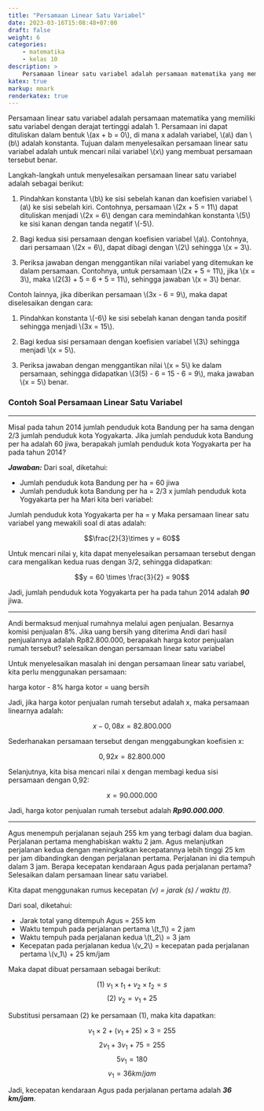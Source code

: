 ```yaml
---
title: "Persamaan Linear Satu Variabel"
date: 2023-03-16T15:08:48+07:00
draft: false
weight: 6
categories:
    - matematika
    - kelas 10
description: >
    Persamaan linear satu variabel adalah persamaan matematika yang memiliki satu variabel dengan derajat tertinggi adalah 1.
katex: true
markup: mmark
renderkatex: true
---
```


Persamaan linear satu variabel adalah persamaan matematika yang memiliki satu variabel dengan derajat tertinggi adalah 1. Persamaan ini dapat dituliskan dalam bentuk \\(ax + b = 0\\), di mana x adalah variabel, \\(a\\) dan \\(b\\) adalah konstanta. Tujuan dalam menyelesaikan persamaan linear satu variabel adalah untuk mencari nilai variabel \\(x\\) yang membuat persamaan tersebut benar.

Langkah-langkah untuk menyelesaikan persamaan linear satu variabel adalah sebagai berikut:

1. Pindahkan konstanta \\(b\\) ke sisi sebelah kanan dan koefisien variabel \\(a\\) ke sisi sebelah kiri. Contohnya, persamaan \\(2x + 5 = 11\\) dapat dituliskan menjadi \\(2x = 6\\) dengan cara memindahkan konstanta \\(5\\) ke sisi kanan dengan tanda negatif \\(-5\\).

2. Bagi kedua sisi persamaan dengan koefisien variabel \\(a\\). Contohnya, dari persamaan \\(2x = 6\\), dapat dibagi dengan \\(2\\) sehingga \\(x = 3\\).

3. Periksa jawaban dengan menggantikan nilai variabel yang ditemukan ke dalam persamaan. Contohnya, untuk persamaan \\(2x + 5 = 11\\), jika \\(x = 3\\), maka \\(2(3) + 5 = 6 + 5 = 11\\), sehingga jawaban \\(x = 3\\) benar.

Contoh lainnya, jika diberikan persamaan \\(3x - 6 = 9\\), maka dapat diselesaikan dengan cara:

1. Pindahkan konstanta \\(-6\\) ke sisi sebelah kanan dengan tanda positif sehingga menjadi \\(3x = 15\\).

2. Bagi kedua sisi persamaan dengan koefisien variabel \\(3\\) sehingga menjadi \\(x = 5\\).

3. Periksa jawaban dengan menggantikan nilai \\(x = 5\\) ke dalam persamaan, sehingga didapatkan \\(3(5) - 6 = 15 - 6 = 9\\), maka jawaban \\(x = 5\\) benar.

### Contoh Soal Persamaan Linear Satu Variabel

---
Misal pada tahun 2014 jumlah penduduk kota Bandung per ha sama dengan 2/3 jumlah penduduk kota Yogyakarta. Jika jumlah penduduk kota Bandung per ha adalah 60 jiwa, berapakah jumlah penduduk kota Yogyakarta per ha pada tahun 2014?

***Jawaban:***
Dari soal, diketahui:

- Jumlah penduduk kota Bandung per ha = 60 jiwa
- Jumlah penduduk kota Bandung per ha = 2/3 x jumlah penduduk kota Yogyakarta per ha
Mari kita beri variabel:

Jumlah penduduk kota Yogyakarta per ha = y
Maka persamaan linear satu variabel yang mewakili soal di atas adalah:

$$\frac{2}{3}\times y = 60$$

Untuk mencari nilai y, kita dapat menyelesaikan persamaan tersebut dengan cara mengalikan kedua ruas dengan 3/2, sehingga didapatkan:

$$y = 60 \times \frac{3}{2} = 90$$

Jadi, jumlah penduduk kota Yogyakarta per ha pada tahun 2014 adalah ***90*** jiwa.

---

Andi bermaksud menjual rumahnya melalui agen penjualan. Besarnya komisi penjualan 8%. Jika uang bersih yang diterima Andi dari hasil penjualannya adalah Rp82.800.000, berapakah harga kotor penjualan rumah tersebut? selesaikan dengan persamaan linear satu variabel

Untuk menyelesaikan masalah ini dengan persamaan linear satu variabel, kita perlu menggunakan persamaan:

harga kotor - 8% harga kotor = uang bersih

Jadi, jika harga kotor penjualan rumah tersebut adalah x, maka persamaan linearnya adalah:

$$x - 0,08x = 82.800.000$$

Sederhanakan persamaan tersebut dengan menggabungkan koefisien x:

$$0,92x = 82.800.000$$

Selanjutnya, kita bisa mencari nilai x dengan membagi kedua sisi persamaan dengan 0,92:

$$x = 90.000.000$$

Jadi, harga kotor penjualan rumah tersebut adalah ***Rp90.000.000***.

---

Agus menempuh perjalanan sejauh 255 km yang terbagi dalam dua bagian. Perjalanan pertama menghabiskan waktu 2 jam. Agus melanjutkan perjalanan kedua dengan meningkatkan kecepatannya lebih tinggi 25 km per jam dibandingkan dengan perjalanan pertama. Perjalanan ini dia tempuh dalam 3 jam. Berapa kecepatan kendaraan Agus pada perjalanan pertama? Selesaikan dalam persamaan linear satu variabel.

Kita dapat menggunakan rumus kecepatan *(v) = jarak (s) / waktu (t)*.

Dari soal, diketahui:

- Jarak total yang ditempuh Agus = 255 km
- Waktu tempuh pada perjalanan pertama \\(t_1\\) = 2 jam
- Waktu tempuh pada perjalanan kedua \\(t_2\\) = 3 jam
- Kecepatan pada perjalanan kedua \\(v_2\\) = kecepatan pada perjalanan pertama \\(v_1\\) + 25 km/jam

Maka dapat dibuat persamaan sebagai berikut:

$$(1)\  v_1 \times t_1 + v_2 \times t_2 = s$$
$$(2)\  v_2 = v_1 + 25$$

Substitusi persamaan (2) ke persamaan (1), maka kita dapatkan:

$$v_1 \times 2 + (v_1 + 25) \times 3 = 255$$
$$2v_1 + 3v_1 + 75 = 255$$
$$5v_1 = 180$$
$$v_1 = 36 km/jam$$

Jadi, kecepatan kendaraan Agus pada perjalanan pertama adalah ***36 km/jam***.
